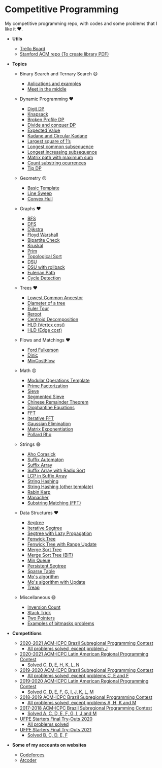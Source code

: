 # Competitive Programming

My competitive programming repo, with codes and some problems that I like it :heart:.

- **Utils**

  - [Trello Board](https://trello.com/b/o82WwA0k/competitive-programming)
  - [Stanford ACM repo (To create library PDF)](https://github.com/jaehyunp/stanfordacm)

- **Topics**

  - Binary Search and Ternary Search :smile:

    - [Aplications and examples](https://github.com/jonh14lk/Competitive_Programming/blob/master/Binary%20Search%20and%20Ternary%20Search/Aplications.cpp)
    - [Meet in the middle](https://github.com/jonh14lk/Competitive_Programming/blob/master/Binary%20Search%20and%20Ternary%20Search/meetinthemiddle.cpp)

  - Dynamic Programming :heart:

    - [Digit DP](https://github.com/jonh14lk/Competitive_Programming/blob/master/Dynamic%20programming%20and%20common%20problems/Digitdp.cpp)
    - [Knapsack](https://github.com/jonh14lk/Competitive_Programming/blob/master/Dynamic%20programming%20and%20common%20problems/Knapsack.cpp)
    - [Broken Profile DP](https://github.com/jonh14lk/Competitive_Programming/blob/master/Dynamic%20programming%20and%20common%20problems/broken_profile.cpp)
    - [Divide and conquer DP](https://github.com/jonh14lk/Competitive_Programming/blob/master/Dynamic%20programming%20and%20common%20problems/divideandconquer.cpp)
    - [Expected Value](https://github.com/jonh14lk/Competitive_Programming/blob/master/Dynamic%20programming%20and%20common%20problems/expected_value.cpp)
    - [Kadane and Circular Kadane](https://github.com/jonh14lk/Competitive_Programming/blob/master/Dynamic%20programming%20and%20common%20problems/largest-sum-contiguous-subarray.cpp)
    - [Largest square of 1’s](https://github.com/jonh14lk/Competitive_Programming/blob/master/Dynamic%20programming%20and%20common%20problems/largest_square.cpp)
    - [Longest common subsequence](https://github.com/jonh14lk/Competitive_Programming/blob/master/Dynamic%20programming%20and%20common%20problems/lcs.cpp)
    - [Longest increasing subsequence](https://github.com/jonh14lk/Competitive_Programming/blob/master/Dynamic%20programming%20and%20common%20problems/lis.cpp)
    - [Matrix path with maximum sum](https://github.com/jonh14lk/Competitive_Programming/blob/master/Dynamic%20programming%20and%20common%20problems/max_matrix_path.cpp)
    - [Count substring ocurrences](https://github.com/jonh14lk/Competitive_Programming/blob/master/Dynamic%20programming%20and%20common%20problems/subsequences_string.cpp)
    - [Tip DP](https://github.com/jonh14lk/Competitive_Programming/blob/master/Dynamic%20programming%20and%20common%20problems/tip.cpp)

  - Geometry :angry:

    - [Basic Template](https://github.com/jonh14lk/Competitive_Programming/blob/master/Geometry/points_and_vectors.cpp)
    - [Line Sweep](https://github.com/jonh14lk/Competitive_Programming/blob/master/Geometry/LineSweep.cpp)
    - [Convex Hull](https://github.com/jonh14lk/Competitive_Programming/blob/master/Geometry/ConvexHull.cpp)

  - Graphs :heart:

    - [BFS](https://github.com/jonh14lk/Competitive_Programming/blob/master/Graph/BFS.cpp)
    - [DFS](https://github.com/jonh14lk/Competitive_Programming/blob/master/Graph/DFS.cpp)
    - [Dijkstra](https://github.com/jonh14lk/Competitive_Programming/blob/master/Graph/Dijkstra.cpp)
    - [Floyd Warshall](https://github.com/jonh14lk/Competitive_Programming/blob/master/Graph/Floyd_Warshall.cpp)
    - [Bipartite Check](https://github.com/jonh14lk/Competitive_Programming/blob/master/Graph/Grafo_Bipartido.cpp)
    - [Kruskal](https://github.com/jonh14lk/Competitive_Programming/blob/master/Graph/Kruskal.cpp)
    - [Prim](https://github.com/jonh14lk/Competitive_Programming/blob/master/Graph/Prim.cpp)
    - [Topological Sort](https://github.com/jonh14lk/Competitive_Programming/blob/master/Graph/Topological_Sort.cpp)
    - [DSU](https://github.com/jonh14lk/Competitive_Programming/blob/master/Graph/Union_Find.cpp)
    - [DSU with rollback](https://github.com/jonh14lk/Competitive_Programming/blob/master/Graph/dsu_rollback.cpp)
    - [Eulerian Path](https://github.com/jonh14lk/Competitive_Programming/blob/master/Graph/caminhoeuleriano.cpp)
    - [Cycle Detection](https://github.com/jonh14lk/Competitive_Programming/blob/master/Graph/cycle_detection.cpp)

  - Trees :heart:

    - [Lowest Common Ancestor](https://github.com/jonh14lk/Competitive_Programming/blob/master/Graph/LCA.cpp)
    - [Diameter of a tree](https://github.com/jonh14lk/Competitive_Programming/blob/master/Graph/TreeDiameter.cpp)
    - [Euler Tour](https://github.com/jonh14lk/Competitive_Programming/blob/master/Graph/eulertour.cpp)
    - [Reroot](https://github.com/jonh14lk/Competitive_Programming/blob/master/Graph/reroot.cpp)
    - [Centroid Decomposition](https://github.com/jonh14lk/Competitive_Programming/blob/master/Graph/centroid_decomposition.cpp)
    - [HLD (Vertex cost)](https://github.com/jonh14lk/Competitive_Programming/blob/master/Structures/hld.cpp)
    - [HLD (Edge cost)](https://github.com/jonh14lk/Competitive_Programming/blob/master/Structures/hld_edge.cpp)

  - Flows and Matchings :heart:

    - [Ford Fulkerson](https://github.com/jonh14lk/Competitive_Programming/blob/master/Graph/Ford_Fulkerson.cpp)
    - [Dinic](https://github.com/jonh14lk/Competitive_Programming/blob/master/Graph/dinic.cpp)
    - [MinCostFlow](https://github.com/jonh14lk/Competitive_Programming/blob/master/Graph/mincostflow.cpp)

  - Math :angry:

    - [Modular Operations Template](https://github.com/jonh14lk/Competitive_Programming/blob/master/Math/modular_arithmetic.cpp)
    - [Prime Factorization](https://github.com/jonh14lk/Competitive_Programming/blob/master/Math/primefactors.cpp)
    - [Sieve](https://github.com/jonh14lk/Competitive_Programming/blob/master/Math/crivo.cpp)
    - [Segmented Sieve](https://github.com/jonh14lk/Competitive_Programming/blob/master/Math/segmentedsieve.cpp)
    - [Chinese Remainder Theorem](https://github.com/jonh14lk/Competitive_Programming/blob/master/Math/crt.cpp)
    - [Diophantine Equations](https://github.com/jonh14lk/Competitive_Programming/blob/master/Math/diophantine.cpp)
    - [FFT](https://github.com/jonh14lk/Competitive_Programming/blob/master/Math/fft.cpp)
    - [Iterative FFT](https://github.com/jonh14lk/Competitive_Programming/blob/master/Math/iterative_fft.cpp)
    - [Gaussian Elimination](https://github.com/jonh14lk/Competitive_Programming/blob/master/Math/gaussian_elimination.cpp)
    - [Matrix Exponentiation](https://github.com/jonh14lk/Competitive_Programming/blob/master/Math/matrix_exponentiation.cpp)
    - [Pollard Rho](https://github.com/jonh14lk/Competitive_Programming/blob/master/Math/pollard_rho.cpp)

  - Strings :smile:

    - [Aho Corasick](https://github.com/jonh14lk/Competitive_Programming/blob/master/Strings/aho_corasick.cpp)
    - [Suffix Automaton](https://github.com/jonh14lk/Competitive_Programming/blob/master/Strings/suffix_automaton.cpp)
    - [Suffix Array](https://github.com/jonh14lk/Competitive_Programming/blob/master/Strings/suffix_array.cpp)
    - [Suffix Array with Radix Sort](https://github.com/jonh14lk/Competitive_Programming/blob/master/Strings/suffix_array2.cpp)
    - [LCP in Suffix Array](https://github.com/jonh14lk/Competitive_Programming/blob/master/Strings/lcp_in_suffix_array.cpp)
    - [String Hashing](https://github.com/jonh14lk/Competitive_Programming/blob/master/Strings/stringhashing.cpp)
    - [String Hashing (other template)](https://github.com/jonh14lk/Competitive_Programming/blob/master/Strings/stringhashing2.cpp)
    - [Rabin Karp](https://github.com/jonh14lk/Competitive_Programming/blob/master/Strings/rabin-karp.cpp)
    - [Manacher](https://github.com/jonh14lk/Competitive_Programming/blob/master/Strings/manacher.cpp)
    - [Substring Matching (FFT)](https://github.com/jonh14lk/Competitive_Programming/blob/master/Strings/substring_fft.cpp)

  - Data Structures :heart:

    - [Segtree](https://github.com/jonh14lk/Competitive_Programming/blob/master/Structures/SegTree.cpp)
    - [Iterative Segtree](https://github.com/jonh14lk/Competitive_Programming/blob/master/Structures/Segtree2.cpp)
    - [Segtree with Lazy Propagation](https://github.com/jonh14lk/Competitive_Programming/blob/master/Structures/segtree_lazy.cpp)
    - [Fenwick Tree](https://github.com/jonh14lk/Competitive_Programming/blob/master/Structures/fenwick.cpp)
    - [Fenwick Tree with Range Update](https://github.com/jonh14lk/Competitive_Programming/blob/master/Structures/fenwick2.cpp)
    - [Merge Sort Tree](https://github.com/jonh14lk/Competitive_Programming/blob/master/Structures/mergesorttree.cpp)
    - [Merge Sort Tree (BIT)](https://github.com/jonh14lk/Competitive_Programming/blob/master/Structures/fenwick3.cpp)
    - [Min Queue](https://github.com/jonh14lk/Competitive_Programming/blob/master/Structures/min_queue.cpp)
    - [Persistent Segtree](https://github.com/jonh14lk/Competitive_Programming/blob/master/Structures/persistent_seg.cpp)
    - [Sparse Table](https://github.com/jonh14lk/Competitive_Programming/blob/master/Structures/sparsetable.cpp)
    - [Mo's algorithm](https://github.com/jonh14lk/Competitive_Programming/blob/master/Structures/sqrt_decomposition.cpp)
    - [Mo's algorithm with Update](https://github.com/jonh14lk/Competitive_Programming/blob/master/Structures/sqrt_decomposition2.cpp)
    - [Treap](https://github.com/jonh14lk/Competitive_Programming/blob/master/Structures/treap2.cpp)

  - Miscellaneous :smile:
    - [Inversion Count](https://github.com/jonh14lk/Competitive_Programming/blob/master/Dynamic%20programming%20and%20common%20problems/inversion_count.cpp)
    - [Stack Trick](https://github.com/jonh14lk/Competitive_Programming/blob/master/Dynamic%20programming%20and%20common%20problems/stack_trick.cpp)
    - [Two Pointers](https://github.com/jonh14lk/Competitive_Programming/blob/master/Dynamic%20programming%20and%20common%20problems/two_pointers.cpp)
    - [Examples of bitmasks problems](https://github.com/jonh14lk/Competitive_Programming/blob/master/Dynamic%20programming%20and%20common%20problems/bitmasks.cpp)

- **Competitions**

  - [2020-2021 ACM-ICPC Brazil Subregional Programming Contest](https://codeforces.com/gym/102861)
    - [All problems solved, except problem J](https://github.com/jonh14lk/Competitive_Programming/tree/master/Problem%20Solving/Subregional%202020)
  - [2020-2021 ACM-ICPC Latin American Regional Programming Contest](https://codeforces.com/gym/103185)
    - [Solved C, D, E, H, K, L, N](https://github.com/jonh14lk/Competitive_Programming/tree/master/Problem%20Solving/Final%202020)
  - [2019-2020 ACM-ICPC Brazil Subregional Programming Contest](https://codeforces.com/gym/102346)
    - [All problems solved, except problems C, E and F](https://github.com/jonh14lk/Competitive_Programming/tree/master/Problem%20Solving/Subregional%202019)
  - [2019-2020 ACM-ICPC Latin American Regional Programming Contest](https://codeforces.com/gym/102428)
    - [Solved C, D, E, F, G, I, J, K, L, M](https://github.com/jonh14lk/Competitive_Programming/tree/master/Problem%20Solving/Final%202019)
  - [2018-2019 ACM-ICPC Brazil Subregional Programming Contest](https://codeforces.com/gym/101908)
    - [All problems solved, except problems A, H, K and M](https://github.com/jonh14lk/Competitive_Programming/tree/master/Problem%20Solving/Subregional%202018)
  - [2017-2018 ACM-ICPC Brazil Subregional Programming Contest](https://neps.academy/br/source/4)
    - [Solved A, C, D, E, F, G, I, J and M](https://github.com/jonh14lk/Competitive_Programming/tree/master/Problem%20Solving/Subregional%202017)
  - [UFPE Starters Final Try-Outs 2020](https://codeforces.com/gym/102448)
    - [All problems solved](https://github.com/jonh14lk/Competitive_Programming/tree/master/Problem%20Solving/UFPE%20try-outs%202020)
  - [UFPE Starters Final Try-Outs 2021](https://codeforces.com/gym/103076)
    - [Solved B, C, D, E, F](https://github.com/jonh14lk/Competitive_Programming/blob/master/Problem%20Solving/UFPE%20try-outs%202021)

- **Some of my accounts on websites**

  - [Codeforces](https://codeforces.com/profile/Ayalla)
  - [Atcoder](https://atcoder.jp/users/Ayallaa)
